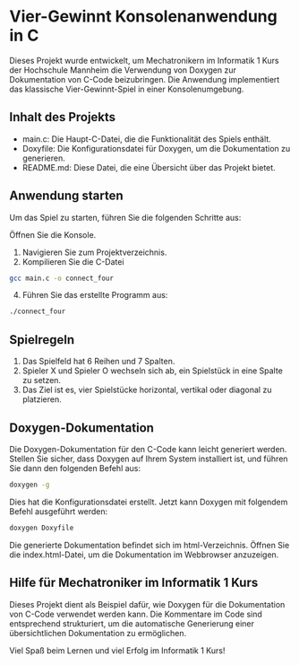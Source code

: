 # Vier-Gewinnt Konsolenanwendung in C
Dieses Projekt wurde entwickelt, um Mechatronikern im Informatik 1 Kurs der Hochschule Mannheim die Verwendung von Doxygen zur Dokumentation von C-Code beizubringen. Die Anwendung implementiert das klassische Vier-Gewinnt-Spiel in einer Konsolenumgebung.

## Inhalt des Projekts
- main.c: Die Haupt-C-Datei, die die Funktionalität des Spiels enthält.
- Doxyfile: Die Konfigurationsdatei für Doxygen, um die Dokumentation zu generieren.
- README.md: Diese Datei, die eine Übersicht über das Projekt bietet.

## Anwendung starten
Um das Spiel zu starten, führen Sie die folgenden Schritte aus:

Öffnen Sie die Konsole.
1. Navigieren Sie zum Projektverzeichnis.
2. Kompilieren Sie die C-Datei
```bash
gcc main.c -o connect_four
``` 
4. Führen Sie das erstellte Programm aus:
```bash
./connect_four
```

   
## Spielregeln
1. Das Spielfeld hat 6 Reihen und 7 Spalten.
2. Spieler X und Spieler O wechseln sich ab, ein Spielstück in eine Spalte zu setzen.
3. Das Ziel ist es, vier Spielstücke horizontal, vertikal oder diagonal zu platzieren.

## Doxygen-Dokumentation
Die Doxygen-Dokumentation für den C-Code kann leicht generiert werden. Stellen Sie sicher, dass Doxygen auf Ihrem System installiert ist, und führen Sie dann den folgenden Befehl aus:
```bash
doxygen -g
```
Dies hat die Konfigurationsdatei erstellt.
Jetzt kann Doxygen mit folgendem Befehl ausgeführt werden:
```bash
doxygen Doxyfile
```

Die generierte Dokumentation befindet sich im html-Verzeichnis. Öffnen Sie die index.html-Datei, um die Dokumentation im Webbrowser anzuzeigen.

## Hilfe für Mechatroniker im Informatik 1 Kurs
Dieses Projekt dient als Beispiel dafür, wie Doxygen für die Dokumentation von C-Code verwendet werden kann. Die Kommentare im Code sind entsprechend strukturiert, um die automatische Generierung einer übersichtlichen Dokumentation zu ermöglichen.

Viel Spaß beim Lernen und viel Erfolg im Informatik 1 Kurs!
